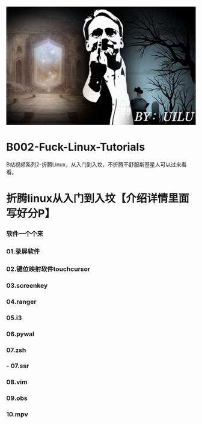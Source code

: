 ![](https://raw.githubusercontent.com/itgoyo/PicGoRes/master/img/20191126092843.png)

# B002-Fuck-Linux-Tutorials
B站视频系列2-折腾Linux，从入门到入坟，不折腾不舒服斯基星人可以过来看看。

# 折腾linux从入门到入坟【介绍详情里面写好分P】

### 软件一个个来
### 01.录屏软件
### 02.键位映射软件touchcursor
### 03.screenkey
### 04.ranger
### 05.i3
### 06.pywal
### 07.zsh
### - 07.ssr
### 08.vim
### 09.obs
### 10.mpv

